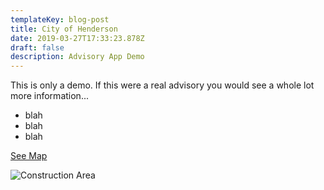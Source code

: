 ```yaml
---
templateKey: blog-post
title: City of Henderson
date: 2019-03-27T17:33:23.878Z
draft: false
description: Advisory App Demo
---
```

This is only a demo. If this were a real advisory you would see a whole lot more information...

* blah
* blah
* blah

[See Map](/map?layer=Advisory&feature=4)

![](/img/pkglotconst.jpeg "Construction Area")
